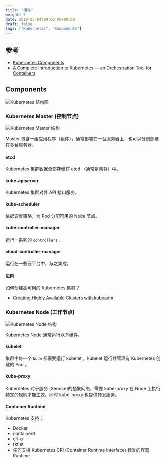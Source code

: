 ```yaml
---
title: "组件"
weight: 5
date: 2019-05-04T09:00:00+08:00
draft: false
tags: ["Kubernetes", "Components"]
---
```



## 参考

- [Kubernetes Components](https://kubernetes.io/docs/concepts/overview/components/)
- [A Complete Introduction to Kubernetes — an Orchestration Tool for Containers](https://dzone.com/articles/a-complete-introduction-to-kubernetes-an-orchestra)

## Components

![Kubernetes 结构图](/kubernetes/static/components.png)

### Kubernetes Master (控制节点)

![Kubernetes Master 结构](/kubernetes/static/kubernetes-master.png)

Master 包含一组应用程序（组件），通常部署在一台服务器上，也可以分别部署在多台服务器。

#### etcd

Kubernetes 集群数据全部存储在 etcd （通常是集群）中。

#### kube-apiserver

Kubernetes 集群对外 API 接口服务。

#### kube-scheduler

依据调度策略，为 Pod 分配可用的 Node 节点。

#### kube-controller-manager

运行一系列的 `controllers` 。

#### cloud-controller-manager

运行在一些云平台中，与之集成。

#### 进阶

如何创建高可用的 Kubernetes 集群？

- [Creating Highly Available Clusters with kubeadm](https://kubernetes.io/docs/setup/independent/high-availability/)

### Kubernetes Node (工作节点)

![Kubernetes Node 结构](/kubernetes/static/kubernetes-node.png)

Kubernetes Node 通常运行以下组件。

#### kubelet

集群中每一个 `Node` 都需要运行 kubelet 。kubelet 运行并管理有 Kubernetes 创建的 Pod 。

#### kube-proxy

Kubernetes 对于服务 (Service)的抽象网络，需要 kube-proxy 在 Node 上执行特定的规则才能生效。同时 kube-proxy 也提供转发服务。

#### Container Runtime

Kubernetes 支持：
- Docker
- containerd
- cri-o
- rktlet
- 任何支持 Kubernetes CRI (Container Runtime Interface) 标准的容器 Runtime

